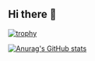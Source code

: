 ## Hi there 👋

[![trophy](https://github-profile-trophy.vercel.app/?username=kazu-ux)](https://github.com/ryo-ma/github-profile-trophy)

[![Anurag's GitHub stats](https://github-readme-stats.vercel.app/api?username=kazu-ux)](https://github.com/anuraghazra/github-readme-stats)

<!--
**kazu-ux/kazu-ux** is a ✨ _special_ ✨ repository because its `README.md` (this file) appears on your GitHub profile.

Here are some ideas to get you started:

- 🔭 I’m currently working on ...
- 🌱 I’m currently learning ...
- 👯 I’m looking to collaborate on ...
- 🤔 I’m looking for help with ...
- 💬 Ask me about ...
- 📫 How to reach me: ...
- 😄 Pronouns: ...
- ⚡ Fun fact: ...
-->


